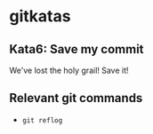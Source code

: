 # gitkatas
## Kata6: Save my commit
We've lost the holy grail!
Save it!

## Relevant git commands
* `git reflog`
